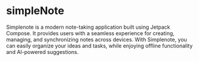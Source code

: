 # simpleNote

Simplenote is a modern note-taking application built using Jetpack Compose. It provides users with a seamless experience for creating, managing, and synchronizing notes across devices. With Simplenote, you can easily organize your ideas and tasks, while enjoying offline functionality and AI-powered suggestions.
